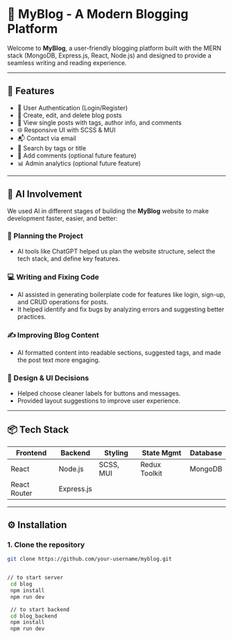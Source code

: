 # 📝 MyBlog - A Modern Blogging Platform

Welcome to **MyBlog**, a user-friendly blogging platform built with the MERN stack (MongoDB, Express.js, React, Node.js) and designed to provide a seamless writing and reading experience.

---

## 🚀 Features

- 🔐 User Authentication (Login/Register)
- 📝 Create, edit, and delete blog posts
- 📄 View single posts with tags, author info, and comments
- 🌐 Responsive UI with SCSS & MUI
- 📬 Contact via email
- 🔎 Search by tags or title
- 💬 Add comments (optional future feature)
- 📊 Admin analytics (optional future feature)

---

## 🧠 AI Involvement

We used AI in different stages of building the **MyBlog** website to make development faster, easier, and better:

### 🔧 Planning the Project
- AI tools like ChatGPT helped us plan the website structure, select the tech stack, and define key features.

### 💻 Writing and Fixing Code
- AI assisted in generating boilerplate code for features like login, sign-up, and CRUD operations for posts.
- It helped identify and fix bugs by analyzing errors and suggesting better practices.

### ✍️ Improving Blog Content
- AI formatted content into readable sections, suggested tags, and made the post text more engaging.

### 🎨 Design & UI Decisions
- Helped choose cleaner labels for buttons and messages.
- Provided layout suggestions to improve user experience.

---

## 📦 Tech Stack

| Frontend       | Backend        | Styling      | State Mgmt    | Database     |
|----------------|----------------|--------------|---------------|--------------|
| React          | Node.js        | SCSS, MUI    | Redux Toolkit | MongoDB      |
| React Router   | Express.js     |              |               |              |

---

## ⚙️ Installation

### 1. Clone the repository
```bash
git clone https://github.com/your-username/myblog.git


// to start server 
 cd blog 
 npm install
 npm run dev

 // to start backend
 cd blog_backend
 npm install 
 npm run dev
 
